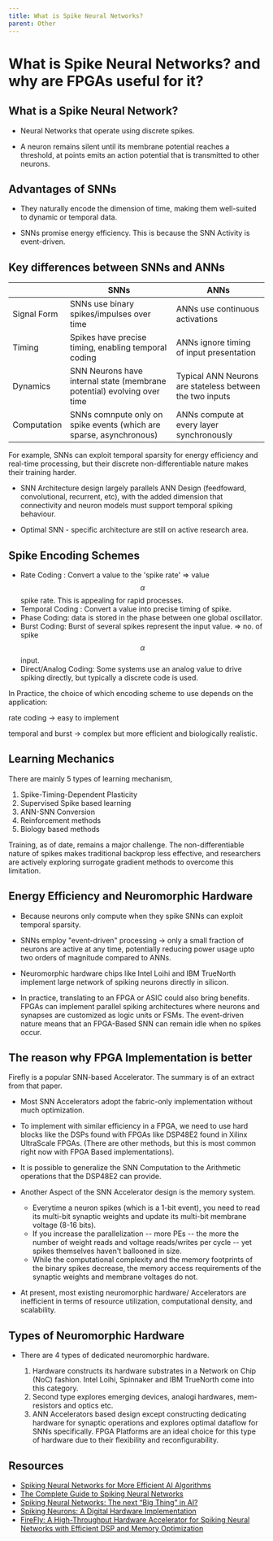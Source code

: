 ```yaml
--- 
title: What is Spike Neural Networks?
parent: Other
--- 
```

# What is Spike Neural Networks? and why are FPGAs useful for it?

## What is a Spike Neural Network?

- Neural Networks that operate using discrete spikes.

- A neuron remains silent until its membrane potential reaches a threshold, at points emits an action potential that is transmitted to other neurons.

## Advantages of SNNs

-  They naturally encode the dimension of time, making them well-suited to dynamic or temporal data.

- SNNs promise energy efficiency. This is because the SNN Activity is event-driven.

## Key differences between SNNs and ANNs

|     | SNNs | ANNs |
|----| --- | --- |
|Signal Form| SNNs use binary spikes/impulses over time | ANNs use continuous activations |
|Timing| Spikes have precise timing, enabling temporal coding | ANNs ignore timing of input presentation |
|Dynamics| SNN Neurons have internal state (membrane potential) evolving over time| Typical ANN Neurons are stateless between the two inputs|
|Computation| SNNs comnpute only on spike events (which are sparse, asynchronous) | ANNs compute at every layer synchronously|

For example, SNNs can exploit temporal sparsity for energy efficiency and real-time processing, but their discrete non-differentiable nature makes their training harder.

- SNN Architecture design largely parallels ANN Design (feedfoward, convolutional, recurrent, etc), with the added dimension that connectivity and neuron models must support temporal spiking behaviour.

- Optimal SNN - specific architecture are still on active research area.

## Spike Encoding Schemes

- Rate Coding : Convert a value to the 'spike rate' => value $$\alpha$$ spike rate. This is appealing for rapid processes.
- Temporal Coding : Convert a value into precise timing of spike.
- Phase Coding: data is stored in the phase between one global oscillator.
- Burst Coding: Burst of several spikes represent the input value. => no. of spike $$\alpha$$ input.
- Direct/Analog Coding: Some systems use an analog value to drive spiking directly, but typically a discrete code is used.


In Practice, the choice of which encoding scheme to use depends on the application:

rate coding -> easy to implement

temporal and burst -> complex but more efficient and biologically realistic.


## Learning Mechanics

There are mainly 5 types of learning mechanism,

1. Spike-Timing-Dependent Plasticity
2. Supervised Spike based learning
3. ANN-SNN Conversion
4. Reinforcement methods
5. Biology based methods

Training, as of date, remains a major challenge. The non-differentiable nature of spikes makes traditional backprop less effective, and researchers are actively exploring surrogate gradient methods to overcome this limitation.

## Energy Efficiency and Neuromorphic Hardware

 - Because neurons only compute when they spike SNNs can exploit temporal sparsity.

 - SNNs employ "event-driven" processing -> only a small fraction of neurons are active at any time, potentially reducing power usage upto two orders of magnitude compared to ANNs.

 - Neuromorphic hardware chips like Intel Loihi and IBM TrueNorth implement large network of spiking neurons directly in silicon.

 - In practice, translating to an FPGA or ASIC could also bring benefits. FPGAs can implement parallel spiking architectures where neurons and synapses are customized as logic units or FSMs. The event-driven nature means that an FPGA-Based SNN can remain idle when no spikes occur. 

## The reason why FPGA Implementation is better 

Firefly is a popular SNN-based Accelerator. The summary is of an extract from that paper.

- Most SNN Accelerators adopt the fabric-only implementation without much optimization.

- To implement with similar efficiency in a FPGA, we need to use hard blocks like the DSPs found with FPGAs like DSP48E2 found in Xilinx UltraScale FPGAs. (There are other methods, but this is most common right now with FPGA Based implementations).

- It is possible to generalize the SNN Computation to the Arithmetic operations that the DSP48E2 can provide.

- Another Aspect of the SNN Accelerator design is the memory system. 

    - Everytime a neuron spikes (which is a 1-bit event), you need to read its multi-bit synaptic weights and update its multi-bit membrane voltage (8-16 bits).
    - If you increase the parallelization -- more PEs -- the more the number of weight reads and voltage reads/writes per cycle -- yet spikes themselves haven't ballooned in size.
    - While the computational complexity and the memory footprints of the binary spikes decrease, the memory access requirements of the synaptic weights and membrane voltages do not.
- At present, most existing neuromorphic hardware/ Accelerators are inefficient in terms of resource utilization, computational density, and scalability.

## Types of Neuromorphic Hardware

- There are 4 types of dedicated neuromorphic hardware.

    1. Hardware constructs its hardware substrates in a Network on Chip (NoC) fashion. Intel Loihi, Spinnaker and IBM TrueNorth come into this category.
    2. Second type explores emerging devices, analogi hardwares, mem-resistors and optics etc.
    3. ANN Accelerators based design except constructing dedicating hardware for synaptic operations and explores optimal dataflow for SNNs specifically. FPGA Platforms are an ideal choice for this type of hardware due to their flexibility and reconfigurability.

## Resources

* [Spiking Neural Networks for More Efficient AI Algorithms](https://www.youtube.com/watch?v=PeW-TN3P1hk) 
* [The Complete Guide to Spiking Neural Networks](https://pub.towardsai.net/the-complete-guide-to-spiking-neural-networks-d0a85fa6a64)
* [Spiking Neural Networks: The next “Big Thing” in AI?](https://medium.com/@deanshorak/spiking-neural-networks-the-next-big-thing-in-ai-efe3310709b0) 
* [Spiking Neurons: A Digital Hardware Implementation](https://open-neuromorphic.org/blog/spiking-neurons-digital-hardware-implementation/) 
* [FireFly: A High-Throughput Hardware Accelerator for Spiking Neural Networks with Efficient DSP and Memory Optimization](https://arxiv.org/pdf/2301.01905)



